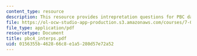 ```yaml
---
content_type: resource
description: This resource provides intrepretation questions for PBC day 4.
file: https://ol-ocw-studio-app-production.s3.amazonaws.com/courses/7-02-experimental-biology-communication-spring-2005/0156355b462866c8e1a5280d57e72a52_pbc4_interps.pdf
file_type: application/pdf
resourcetype: Document
title: pbc4_interps.pdf
uid: 0156355b-4628-66c8-e1a5-280d57e72a52
---
```

